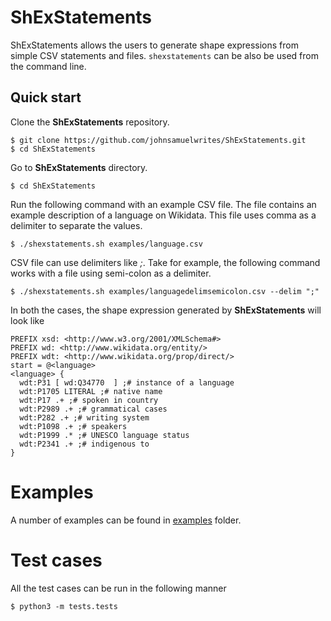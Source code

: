 # ShExStatements
ShExStatements allows the users to generate shape expressions from simple CSV statements and files. `shexstatements` can be also be used from the command line.

## Quick start
Clone the **ShExStatements** repository.
```
$ git clone https://github.com/johnsamuelwrites/ShExStatements.git 
$ cd ShExStatements
```

Go to **ShExStatements** directory.
```
$ cd ShExStatements
```

Run the following command with an example CSV file. The file contains an example description of a language on Wikidata. This file uses comma as a delimiter to separate the values.
```
$ ./shexstatements.sh examples/language.csv
```

CSV file can use delimiters like _;_. Take for example, the following command works with a file using semi-colon as a delimiter.

```
$ ./shexstatements.sh examples/languagedelimsemicolon.csv --delim ";"
```
In both the cases, the shape expression generated by **ShExStatements** will look like
```
PREFIX xsd: <http://www.w3.org/2001/XMLSchema#>
PREFIX wd: <http://www.wikidata.org/entity/>
PREFIX wdt: <http://www.wikidata.org/prop/direct/>
start = @<language>
<language> {
  wdt:P31 [ wd:Q34770  ] ;# instance of a language
  wdt:P1705 LITERAL ;# native name
  wdt:P17 .+ ;# spoken in country
  wdt:P2989 .+ ;# grammatical cases
  wdt:P282 .+ ;# writing system
  wdt:P1098 .+ ;# speakers
  wdt:P1999 .* ;# UNESCO language status
  wdt:P2341 .+ ;# indigenous to
}
```

# Examples
A number of examples can be found in [examples](examples/) folder.

# Test cases
All the test cases can be run in  the following manner
```
$ python3 -m tests.tests
```
